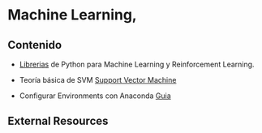 # Machine Learning, 

## Contenido

* [Librerias](Python_Libraries_ML_RL.md) de Python para Machine Learning y Reinforcement Learning.

* Teoría básica de SVM [Support Vector Machine](Support_Vector_Machine.md)

* Configurar Environments con Anaconda [Guia](TensorFlow_Environments_Anaconda.md)




## External Resources

